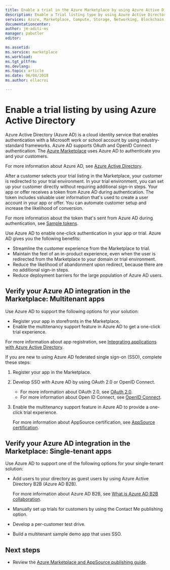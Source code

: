 ```yaml
---
title: Enable a trial in the Azure Marketplace by using Azure Active Directory | Azure
description: Enable a Trial listing type by using Azure Active Directory in the Azure Marketplace and AppSource for app and service publishers.
services: Azure, Marketplace, Compute, Storage, Networking, Blockchain, Security
documentationcenter:
author: jm-aditi-ms
manager: pabutler
editor:

ms.assetid: 
ms.service: marketplace
ms.workload: 
ms.tgt_pltfrm: 
ms.devlang: 
ms.topic: article
ms.date: 06/04/2018
ms.author: ellacroi

---
```


# Enable a trial listing by using Azure Active Directory

Azure Active Directory (Azure AD) is a cloud identity service that enables authentication with a Microsoft work or school account by using industry-standard frameworks. Azure AD supports OAuth and OpenID Connect authentication. The [Azure Marketplace](https://azuremarketplace.microsoft.com) uses Azure AD to authenticate you and your customers.

For more information about Azure AD, see [Azure Active Directory](https://azure.microsoft.com/services/active-directory).

After a customer selects your trial listing in the Marketplace, your customer is redirected to your trial environment. In your trial environment, you can set up your customer directly without requiring additional sign-in steps. Your app or offer receives a token from Azure AD during authentication. The token includes valuable user information that's used to create a user account in your app or offer. You can automate customer setup and increase the likelihood of conversion.

For more information about the token that's sent from Azure AD during authentication, see [Sample tokens](https://docs.microsoft.com/azure/active-directory/develop/active-directory-token-and-claims#sample-tokens).

Use Azure AD to enable one-click authentication in your app or trial. Azure AD gives you the following benefits: 
*   Streamline the customer experience from the Marketplace to trial.
*   Maintain the feel of an in-product experience, even when the user is redirected from the Marketplace to your domain or trial environment.
*   Reduce the likelihood of abandonment upon redirect, because there are no additional sign-in steps.
*   Reduce deployment barriers for the large population of Azure AD users.

## Verify your Azure AD integration in the Marketplace: Multitenant apps
Use Azure AD to support the following options for your solution:
*   Register your app in storefronts in the Marketplace.
*   Enable the multitenancy support feature in Azure AD to get a one-click trial experience.

For more information about app registration, see [Integrating applications with Azure Active Directory](https://docs.microsoft.com/azure/active-directory/develop/active-directory-integrating-applications).

If you are new to using Azure AD federated single sign-on (SSO), complete these steps:
1.  Register your app in the Marketplace. 
2.  Develop SSO with Azure AD by using OAuth 2.0 or OpenID Connect.
    *   For more information about OAuth 2.0, see [OAuth 2.0](https://docs.microsoft.com/azure/active-directory/develop/active-directory-protocols-oauth-code).
    *   For more information about Open ID Connect, see [OpenID Connect](https://docs.microsoft.com/azure/active-directory/develop/active-directory-protocols-openid-connect-code).
3.  Enable the multitenancy support feature in Azure AD to provide a one-click trial experience.
    
    For more information about AppSource certification, see [AppSource certification](https://docs.microsoft.com/azure/active-directory/develop/active-directory-devhowto-appsource-certified). 

## Verify your Azure AD integration in the Marketplace: Single-tenant apps
Use Azure AD to support one of the following options for your single-tenant solution: 
*   Add users to your directory as guest users by using Azure Active Directory B2B (Azure AD B2B).
    
    For more information about Azure AD B2B, see [What is Azure AD B2B collaboration](https://docs.microsoft.com/azure/active-directory/active-directory-b2b-what-is-azure-ad-b2b).
*   Manually set up trials for customers by using the Contact Me publishing option.
*   Develop a per-customer test drive.
*   Build a multitenant sample demo app that uses SSO.

## Next steps
*   Review the [Azure Marketplace and AppSource publishing guide](./marketplace-publishers-guide.md).
